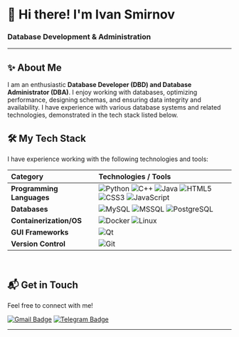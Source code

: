 # 👋 Hi there! I'm Ivan Smirnov

### **Database Development & Administration**

---

## ✨ About Me

I am an enthusiastic **Database Developer (DBD) and Database Administrator (DBA)**. I enjoy working with databases, optimizing performance, designing schemas, and ensuring data integrity and availability. I have experience with various database systems and related technologies, demonstrated in the tech stack listed below.

## 🛠️ My Tech Stack

I have experience working with the following technologies and tools:

| Category           | Technologies / Tools                                                                                                                                                                                                                                                                                                                                                                                     |
| :----------------- | :------------------------------------------------------------------------------------------------------------------------------------------------------------------------------------------------------------------------------------------------------------------------------------------------------------------------------------------------------------------------------------------------------- |
| **Programming Languages** | ![Python](https://img.shields.io/badge/Python-3776AB?style=for-the-badge&logo=python&logoColor=white) ![C++](https://img.shields.io/badge/C%2B%2B-00599C?style=for-the-badge&logo=c%2B%2B&logoColor=white) ![Java](https://img.shields.io/badge/Java-007396?style=for-the-badge&logo=java&logoColor=white) ![HTML5](https://img.shields.io/badge/HTML5-E34F26?style=for-the-badge&logo=html5&logoColor=white) ![CSS3](https://img.shields.io/badge/CSS3-1572B6?style=for-the-badge&logo=css3&logoColor=white) ![JavaScript](https://img.shields.io/badge/JavaScript-F7DF1E?style=for-the-badge&logo=javascript&logoColor=black) |
| **Databases**      | ![MySQL](https://img.shields.io/badge/MySQL-4479A1?style=for-the-badge&logo=mysql&logoColor=white) ![MSSQL](https://img.shields.io/badge/MSSQL-CC2927?style=for-the-badge&logo=microsoft-sql-server&logoColor=white) ![PostgreSQL](https://img.shields.io/badge/PostgreSQL-4169E1?style=for-the-badge&logo=postgresql&logoColor=white)                                                                    |
| **Containerization/OS** | ![Docker](https://img.shields.io/badge/Docker-2496ED?style=for-the-badge&logo=docker&logoColor=white) ![Linux](https://img.shields.io/badge/Linux-FCC624?style=for-the-badge&logo=linux&logoColor=black)                                                                                                                                                                                           |
| **GUI Frameworks** | ![Qt](https://img.shields.io/badge/Qt-41CD52?style=for-the-badge&logo=qt&logoColor=white)                                                                                                                                                                                                                                                                                                                  |
| **Version Control** | ![Git](https://img.shields.io/badge/Git-F05032?style=for-the-badge&logo=git&logoColor=white)                                                                                                                                                                                                                                                                                                                 |

<br>

## 📬 Get in Touch

Feel free to connect with me!

[![Gmail Badge](https://img.shields.io/badge/Gmail-D14836?style=for-the-badge&logo=gmail&logoColor=white)](mailto:ivansmirnov09072004@gmail.com)
[![Telegram Badge](https://img.shields.io/badge/Telegram-26A5E4?style=for-the-badge&logo=telegram&logoColor=white)](https://t.me/IvanXimik)

---

